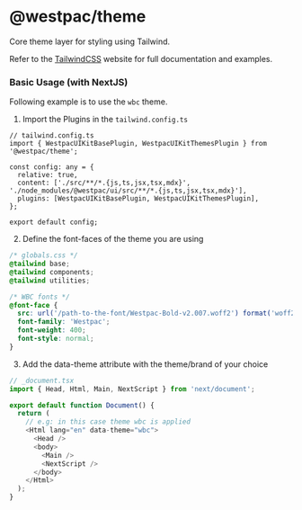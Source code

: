 # @westpac/theme

Core theme layer for styling using Tailwind.

Refer to the [TailwindCSS](https://tailwindcss.com/) website for full documentation and examples.

### Basic Usage (with NextJS)

Following example is to use the `wbc` theme.

1. Import the Plugins in the `tailwind.config.ts`
```tsx
// tailwind.config.ts
import { WestpacUIKitBasePlugin, WestpacUIKitThemesPlugin } from '@westpac/theme';

const config: any = {
  relative: true,
  content: ['./src/**/*.{js,ts,jsx,tsx,mdx}', './node_modules/@westpac/ui/src/**/*.{js,ts,jsx,tsx,mdx}'],
  plugins: [WestpacUIKitBasePlugin, WestpacUIKitThemesPlugin],
};

export default config;
```

2. Define the font-faces of the theme you are using

```css
/* globals.css */
@tailwind base;
@tailwind components;
@tailwind utilities;

/* WBC fonts */
@font-face {
  src: url('/path-to-the-font/Westpac-Bold-v2.007.woff2') format('woff2'), url('/path-to-the-font/Westpac-Bold-v2.007.woff') format('woff');
  font-family: 'Westpac';
  font-weight: 400;
  font-style: normal;
}
```

3. Add the data-theme attribute with the theme/brand of your choice

```ts
// _document.tsx
import { Head, Html, Main, NextScript } from 'next/document';

export default function Document() {
  return (
    // e.g: in this case theme wbc is applied
    <Html lang="en" data-theme="wbc">
      <Head />
      <body>
        <Main />
        <NextScript />
      </body>
    </Html>
  );
}
```
